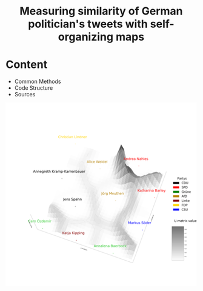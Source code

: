# <p align='center'>Measuring similarity of German politician's tweets with self-organizing maps</p>

# Content
* Common Methods
* Code Structure
* Sources

<p align="center">
<img src="https://github.com/clarahoffmann/SOM/blob/master/postmodel3d.pdf" />
</p>

